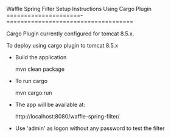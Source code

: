 Waffle Spring Filter Setup Instructions Using Cargo Plugin
=====================-====================================

Cargo Plugin currently configured for tomcat 8.5.x.

To deploy using cargo plugin to tomcat 8.5.x

- Build the application

    mvn clean package

- To run cargo

    mvn cargo:run

- The app will be available at:

    http://localhost:8080/waffle-spring-filter/

- Use 'admin' as logon without any password to test the filter
